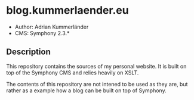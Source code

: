 # blog.kummerlaender.eu

- Author: Adrian Kummerländer
- CMS: Symphony 2.3.*

## Description

This repository contains the sources of my personal website. It is built on top of the Symphony CMS and relies heavily on XSLT.

The contents of this repository are not intened to be used as they are, but rather as a example how a blog can be built on top of Symphony.
